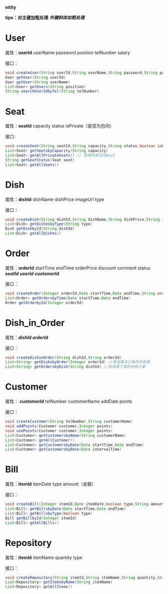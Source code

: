 **eitity**

**tips：对主键加粗处理** ***外键斜体加粗处理***

# User

属性：**userId**	userName	password	position	telNumber	salary

接口：

```java
void createUser(String userId,String userName,String password,String position,String telNumber,String salary)
User getUser(String userId) 
User getUser(String userName)
List<User> getUsers(String position)
String searchUserIdbyTel(String telNumber)
```

# Seat

属性：**seatId**	capacity	status	isPrivate（是否为包间）

接口:

```java
void createSeat(String seatId,String capacity,String status,boolean isPrivate)
List<Seat> getSeatsbyCapacity(String capacity)
List<Seat> getAllPrivateSeats() // 获得所有包间Seat
String getSeatStatus(Seat seat)
List<Seat> getAllSeats()
```

# Dish

属性：**dishId** 	dishName	dishPrice	imageUrl	type

接口：

```java
void createDish(String dishId,String dishName,String dishPrice,String imageUrl,String type)
List<Dish> getDishesbyType(String type)
Dish getDishbyId(String dishId)
List<Dish> getAllDishes()
```

# Order

属性：**orderId**	startTime	endTime	orderPrice	discount	comment	status	***seatId***	***userId***	***customerId***

接口：

```java
void createOrder(Integer orderId,Date startTime,Date endTime,String orderPrice,Integer discount,String comment,String status,String seatId,String userId,String customerId)
List<Order> getOrdersbyTime(Date startTime,Date endTime)
Order getOrderbyId(Integer orderId)
```



# Dish_in_Order

属性：***dishId orderId***

接口：

```java
void createDishinOrder(String dishId,String orderId)
List<String> getDishsbyOrder(Integer orderId) //查询某次订单的所有菜
List<String> getOrdersbyDish(String dishId)	//查询某个菜的所有订单
```

# Customer

属性： **customerId**	telNumber	customerName	addDate	points

接口：

```java
void createCustomer(String telNumber,String customerName)
void addPoints(Customer customer,Integer points)
void usePoints(Customer customer,Integer points)
List<Customer> getCustomersbyName(String customerName)
List<Customer> getAllCustomer()
List<Customer> getCustomersbyDate(Date startTime,Date endTime)
List<Customer> getCustomersbyDate(Date intervalTime)
```

# Bill

属性：**itemId**	itemDate	type	amount（金额）

接口：

```java
void createBill(Integer itemId,Date itemDate,boolean type,String amount)
List<Bill> getBillsbyDate(Date startTime,Date endTime)
List<Bill> getBillsbyType(boolean type)
Bill getBillbyId(Integer itemId)
List<Bill> getAllBills()
```

# Repository

属性：**itemId**	itemName	quantity	type

接口：

```java
void createRepository(String itemId,String itemName,String quantity,String type)
List<Repository> getItemsbyName(String itemName)
List<Repository> getAllItems()
```

